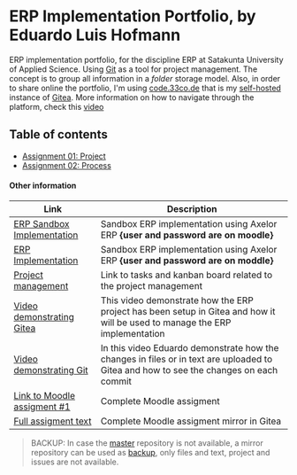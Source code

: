 # ERP Implementation Portfolio, by Eduardo Luis Hofmann


ERP implementation portfolio, for the discipline ERP at Satakunta University of Applied Science. Using [Git](https://git-scm.com/) as a tool for project management. The concept is to group all information in a *folder* storage model. Also, in order to share online the portfolio, I'm using [code.33co.de](https://code.33co.de/ehofmann/ERP-samk/) that is my [self-hosted](https://www.computerhope.com/jargon/s/self-hosting.htm) instance of [Gitea](https://gitea.io/en-us/).
More information on how to navigate through the platform, check this [video](videos/platformReduced.mp4)

## Table of contents
- [Assignment 01: Project](01ERPProject.md)
- [Assignment 02: Process](02Process.md)


#### Other information

|  Link  | Description |
|--|--|
|<a href="https://erp.33co.de" target="_blank">ERP Sandbox Implementation</a> | Sandbox ERP implementation using Axelor ERP **{user and password are on moodle}** |
| [ERP Implementation](https://erp.33co.de) | Sandbox ERP implementation using Axelor ERP **{user and password are on moddle}** |
| [Project management](https://code.33co.de/ehofmann/ERP-samk/projects/1) | Link to tasks and kanban board related to the project management |
| [Video demonstrating Gitea](videos/platformReduced.mp4) | This video demonstrate how the ERP project has been setup in Gitea and how it will be used to manage the ERP implementation |
| [Video demonstrating Git](videos/gitReduced.mp4) | In this video Eduardo demonstrate how the changes in files or in text are uploaded to Gitea and how to see the changes on each commit |
| [Link to Moodle assigment #1](https://moodle3x.samk.fi/mod/assign/view.php?id=563375&forceview=1) | Complete Moodle assigment |
| [Full assigment text ](assigments/assigment1.md) | Complete Moodle assigment mirror in Gitea |

> BACKUP: In case the [master](https://code.33co.de/ehofmann/ERP-samk) repository is not available, a mirror repository can be used as [backup](https://github.com/githubedu/ERP-samk), only files and text, project and issues are not available. 
